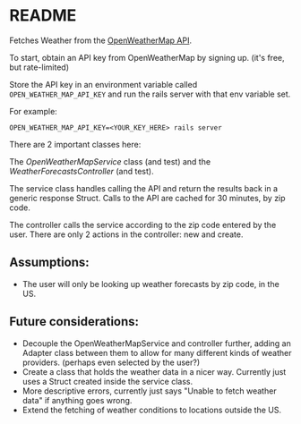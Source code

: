# README

Fetches Weather from the [OpenWeatherMap API](https://openweathermap.org/).

To start, obtain an API key from OpenWeatherMap by signing up. (it's free, but rate-limited)

Store the API key in an environment variable called `OPEN_WEATHER_MAP_API_KEY` and run the rails server with that env variable set.

For example:

```
OPEN_WEATHER_MAP_API_KEY=<YOUR_KEY_HERE> rails server
```


There are 2 important classes here:

The *OpenWeatherMapService* class (and test) and the *WeatherForecastsController* (and test).

The service class handles calling the API and return the results back in a generic response Struct. Calls to the API are cached for 30 minutes, by zip code.

The controller calls the service according to the zip code entered by the user. There are only 2 actions in the controller: new and create.

## Assumptions:
- The user will only be looking up weather forecasts by zip code, in the US.

## Future considerations:
- Decouple the OpenWeatherMapService and controller further, adding an Adapter class between them to allow for many different kinds of weather providers. (perhaps even selected by the user?)
- Create a class that holds the weather data in a nicer way. Currently just uses a Struct created inside the service class.
- More descriptive errors, currently just says "Unable to fetch weather data" if anything goes wrong.
- Extend the fetching of weather conditions to locations outside the US.
